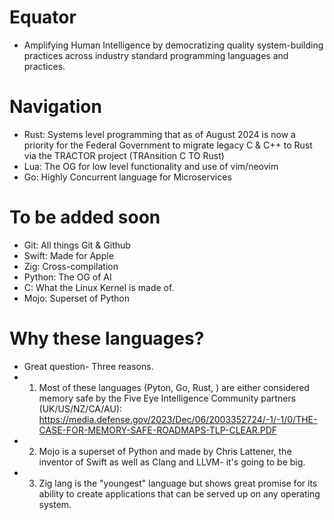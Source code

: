 # Equator

- Amplifying Human Intelligence by democratizing quality system-building practices across industry standard programming languages and practices. 

# Navigation

- Rust: Systems level programming that as of August 2024 is now a priority for the Federal Government to migrate legacy C & C++ to Rust via the TRACTOR project (TRAnsition C TO Rust)
- Lua: The OG for low level functionality and use of vim/neovim
- Go: Highly Concurrent language for Microservices
# To be added soon 
- Git: All things Git & Github
- Swift: Made for Apple
- Zig: Cross-compilation
- Python: The OG of AI
- C: What the Linux Kernel is made of. 
- Mojo: Superset of Python

# Why these languages? 
- Great question- Three reasons. 
- 1. Most of these languages (Pyton, Go, Rust, ) are either considered memory safe by the Five Eye Intelligence Community partners (UK/US/NZ/CA/AU): https://media.defense.gov/2023/Dec/06/2003352724/-1/-1/0/THE-CASE-FOR-MEMORY-SAFE-ROADMAPS-TLP-CLEAR.PDF
- 2. Mojo is a superset of Python and made by Chris Lattener, the inventor of Swift as well as Clang and LLVM- it's going to be big.
- 3. Zig lang is the "youngest" language but shows great promise for its ability to create applications that can be served up on any operating system.
